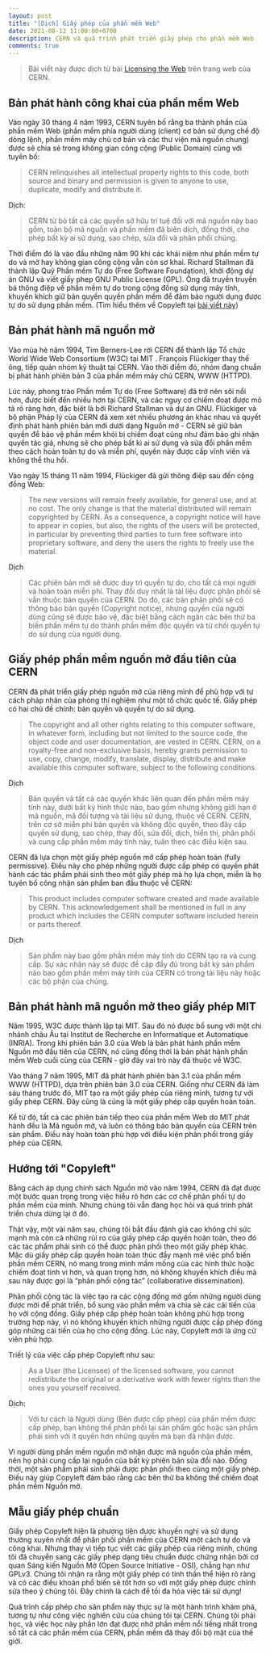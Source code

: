 ```yaml
---
layout: post
title: "[Dịch] Giấy phép của phần mềm Web"
date: 2021-08-12 11:00:00+0700
description: CERN và quá trình phát triển giấy phép cho phần mềm Web
comments: true
---
```

>Bài viết này được dịch từ bài [Licensing the Web](https://home.cern/science/computing/birth-web/licensing-web) trên trang web của CERN.

## Bản phát hành công khai của phần mềm Web

Vào ngày 30 tháng 4 năm 1993, CERN tuyên bố rằng ba thành phần của phần mềm Web (phần mềm phía người dùng (client) cơ bản sử dụng chế độ dòng lệnh, phần mềm máy chủ cơ bản và các thư viện mã nguồn chung) được sẽ chia sẻ trong không gian công cộng (Public Domain) cùng với tuyên bố:

>CERN relinquishes all intellectual property rights to this code, both source and binary and permission is given to anyone to use, duplicate, modify and distribute it.

Dịch:

>CERN từ bỏ tất cả các quyền sở hữu trí tuệ đối với mã nguồn này bao gồm, toàn bộ mã nguồn và phần mềm đã biên dịch, đồng thời, cho phép bất kỳ ai sử dụng, sao chép, sửa đổi và phân phối chúng.

Thời điểm đó là vào đầu những năm 90 khi các khái niệm như phần mềm tự do và mở hay không gian công cộng vẫn còn sơ khai. Richard Stallman đã thành lập Quỹ Phần mềm Tự do (Free Software Foundation), khởi động dự án GNU và viết giấy phep GNU Public License (GPL). Ông đã truyền truyền bá thông điệp về phần mềm tự do trong cộng đồng sử dụng máy tính, khuyến khích giữ bản quyền quyền phần mềm để đảm bảo người dụng được tự do sử dụng phần mềm. (Tìm hiểu thêm về Copyleft tại [bài viết này](https://hoangnv735.github.io/blog/2021/copyleft-la-gi))

## Bản phát hành mã nguồn mở

Vào mùa hè năm 1994, Tim Berners-Lee rời CERN để thành lập Tổ chức World Wide Web Consortium (W3C) tại MIT . François Flückiger thay thế ông, tiếp quản nhóm kỹ thuật tại CERN. Vào thời điểm đó, nhóm đang chuẩn bị phát hành phiên bản 3 của phần mềm máy chủ CERN, WWW (HTTPD).

Lúc này, phong trào Phần mềm Tự do (Free Software) đã trở nên sôi nổi hơn, được biết đến nhiều hơn tại CERN, và các nguy cơ chiếm đoạt được mô tả rõ ràng hơn, đặc biệt là bởi Richard Stallman và dự án GNU. Flückiger và bộ phận Pháp lý của CERN đã xem xét nhiều phương án khác nhau và quyết định phát hành phiên bản mới dưới dạng Nguồn mở - CERN sẽ giữ bản quyền để bảo vệ phần mềm khỏi bị chiếm đoạt cũng như đảm bảo ghi nhận quyền tác giả, nhưng sẽ cho phép bất kì ai sử dụng và sửa đổi phần mềm theo cách hoàn toàn tự do và miễn phí, quyền này được cấp vĩnh viên và không thể thu hồi.

Vào ngày 15 tháng 11 năm 1994, Flückiger đã gửi thông điệp sau đến cộng đồng Web:

>The new versions will remain freely available, for general use, and at no cost. The only change is that the material distributed will remain copyrighted by CERN. As a consequence, a copyright notice will have to appear in copies, but also, the rights of the users will be protected, in particular by preventing third parties to turn free software into proprietary software, and deny the users the rights to freely use the material.

Dịch

>Các phiên bản mới sẽ được duy trì quyền tự do, cho tất cả mọi người và hoàn toàn miễn phí. Thay đổi duy nhất là tài liệu được phân phối sẽ vẫn thuộc bản quyền của CERN. Do đó, các bản phân phối sẽ có thông báo bản quyền (Copyright notice), nhưng quyền của người dùng cũng sẽ được bảo vệ, đặc biệt bằng cách ngăn các bên thứ ba biến phần mềm tự do thành phần mềm độc quyền và từ chối quyền tự do sử dụng của người dùng.

## Giấy phép phần mềm nguồn mở đầu tiên của CERN

CERN đã phát triển giấy phép nguồn mở của riêng mình để phù hợp với tư cách pháp nhân của phòng thí nghiệm như một tổ chức quốc tế. Giấy phép có hai chủ đề chính: bản quyền và quyền tự do sử dụng.

>The copyright and all other rights relating to this computer software, in whatever form, including but not limited to the source code, the object code and user documentation, are vested in CERN. CERN, on a royalty-free and non-exclusive basis, hereby grants permission to use, copy, change, modify, translate, display, distribute and make available this computer software, subject to the following conditions.

Dịch

>Bản quyền và tất cả các quyền khác liên quan đến phần mềm máy tính này, dưới bất kỳ hình thức nào, bao gồm nhưng không giới hạn ở mã nguồn, mã đối tượng và tài liệu sử dụng, thuộc về CERN. CERN, trên cơ sở miễn phí bản quyền và không độc quyền, theo đây cấp quyền sử dụng, sao chép, thay đổi, sửa đổi, dịch, hiển thị, phân phối và cung cấp phần mềm máy tính này, tuân theo các điều kiện sau.

CERN đã lựa chọn một giấy phép nguồn mở cấp phép hoàn toàn (fully permissive). Điều này cho phép những người được cấp phép có quyền phát hành các tác phẩm phái sinh theo một giấy phép mà họ lựa chọn, miễn là họ tuyên bố công nhận sản phẩm ban đầu thuộc về CERN:

>This product includes computer software created and made available by CERN. This acknowledgement shall be mentioned in full in any product which includes the CERN computer software included herein or parts thereof.

Dịch

>Sản phẩm này bao gồm phần mềm máy tính do CERN tạo ra và cung cấp. Sự xác nhận này sẽ được đề cập đầy đủ trong bất kỳ sản phẩm nào bao gồm phần mềm máy tính của CERN có trong tài liệu này hoặc các bộ phận của chúng.

## Bản phát hành mã nguồn mở theo giấy phép MIT

Năm 1995, W3C được thành lập tại MIT. Sau đó nó được bổ sung với một chi nhánh châu Âu tại Institut de Recherche en Informatique et Automatique (INRIA). Trong khi  phiên bản 3.0 của Web là bản phát hành phần mềm Nguồn mở đầu tiên của CERN, nó cũng đồng thời là bản phát hành phần mềm Web cuối cùng của CERN - giờ đây vai trò này đã thuộc về W3C.

Vào tháng 7 năm 1995, MIT đã phát hành phiên bản 3.1 của phần mềm WWW (HTTPD), dựa trên phiên bản 3.0 của CERN. Giống như CERN đã làm sáu tháng trước đó, MIT tạo ra một giấy phép của riêng mình, tương tự với giấy phép CERN. Đây cũng là cũng là một giấy phép cấp quyền hoàn toàn.

Kể từ đó, tất cả các phiên bản tiếp theo của phần mềm Web do MIT phát hành đều là Mã nguồn mở, và luôn có thông báo bản quyền của CERN trên sản phẩm. Điều này hoàn toàn phù hợp với điều kiện phân phối trong giấy phép của CERN.

## Hướng tới "Copyleft"

Bằng cách áp dụng chính sách Nguồn mở vào năm 1994, CERN đã đạt được một bước quan trọng trong việc hiểu rõ hơn các cơ chế phân phối tự do phần mềm của mình. Nhưng chúng tôi vẫn đang học hỏi và quá trình phát triển chưa dừng lại ở đó.

Thật vậy, một vài năm sau, chúng tôi bắt đầu đánh giá cao không chỉ sức mạnh mà còn cả những rủi ro của giấy phép cấp quyền hoàn toàn, theo đó các tác phẩm phái sinh có thể được phân phối theo một giấy phép khác. Mặc dù giấy phép cấp quyền hoàn toàn thúc đẩy mạnh mẽ việc phổ biến phần mềm CERN, nó mang trong mình mầm mống của các hình thức hoặc chiếm đoạt tinh vi hơn, và quan trọng hơn, nó không khuyến khích điều mà sau này được gọi là “phân phối cộng tác” (collaborative dissemination).

Phân phối cộng tác là việc tạo ra các cộng đồng mở gồm những người dùng được mời để phát triển, bổ sung vào phần mềm và chia sẻ các cải tiến của họ với cộng đồng. Giấy phép cấp phép hoàn toàn không phù hợp trong trường hợp này, vì nó không khuyến khích những người được cấp phép đóng góp những cải tiến của họ cho cộng đồng. Lúc này, Copyleft mới là ứng cử viên phù hợp.

Triết lý của việc cấp phép Copyleft như sau:

>As a User (the Licensee) of the licensed software, you cannot redistribute the original or a derivative work with fewer rights than the ones you yourself received.

Dịch:

>Với tư cách là Người dùng (Bên được cấp phép) của phần mềm được cấp phép, bạn không thể phân phối lại sản phẩm gốc hoặc sản phẩm phái sinh với ít quyền hơn những quyền mà bạn đã nhận được.

Vì người dùng phần mềm nguồn mở nhận được mã nguồn của phần mềm, nên họ phải cung cấp lại nguồn của bất kỳ phiên bản sửa đổi nào. Đồng thời, một sản phẩm phái sinh phải được phân phối theo cùng một giấy phép. Điều này giúp Copyleft đảm bảo rằng các bên thứ ba không thể chiếm đoạt phần mềm Nguồn mở.

## Mẫu giấy phép chuẩn

Giấy phép Copyleft hiện là phương tiện được khuyến nghị và sử dụng thường xuyên nhất để phân phối phần mềm của CERN một cách tự do và công khai. Nhưng thay vì tiếp tục viết các giấy phép của riêng mình, chúng tôi đã chuyển sang các giấy phép dạng tiêu chuẩn được chứng nhận bởi cơ quan Sáng kiến ​​Nguồn Mở (Open Source Initiative - OSI), chẳng hạn như GPLv3. Chúng tôi nhận ra rằng một giấy phép có tinh thần thể hiện rõ ràng và có các điều khoản phổ biến sẽ tốt hơn so với một giấy phép được chỉnh sửa theo ý chúng tôi. Đây chính là cách để tối đa hóa việc tái sử dụng!

Quá trình cấp phép cho sản phẩm này thực sự là một hành trình khám phá, tương tự như công việc nghiên cứu của chúng tôi tại CERN. Chúng tôi phải học, và việc học này phần lớn đạt được nhờ phần mềm nổi tiếng nhất trong số tất cả các phần mềm của CERN, phần mềm đã thay đổi bộ mặt của thế giới.

